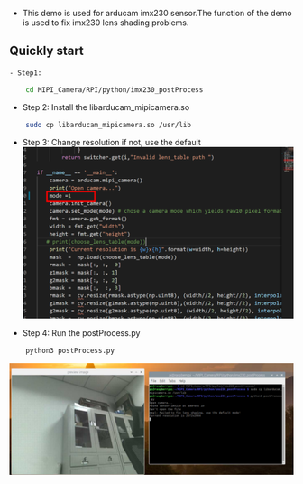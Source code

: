 -  This demo is used for arducam imx230 sensor.The function of the demo is used to fix imx230 lens shading problems.

## Quickly start
    - Step1: 
```Bash
    cd MIPI_Camera/RPI/python/imx230_postProcess
```
- Step 2: Install the libarducam_mipicamera.so
```Bash
    sudo cp libarducam_mipicamera.so /usr/lib
```
- Step 3: Change resolution if not, use the default
![IMAGE ALT TEXT](data/1.png)

- Step 4: Run the postProcess.py
```Bash
    python3 postProcess.py
```
  ![IMAGE ALT TEXT](data/2.png)

  
